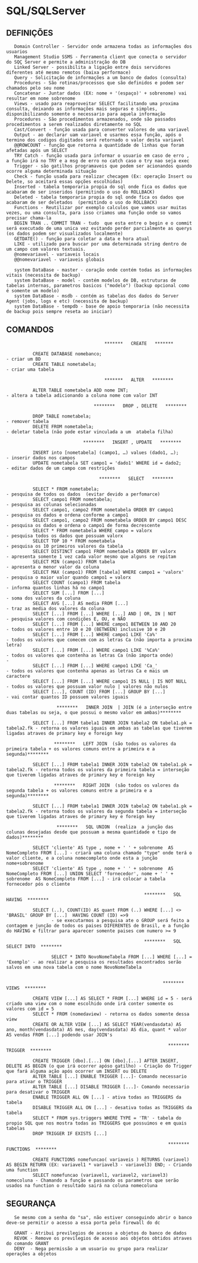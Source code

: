 <h1>SQL/SQLServer</h1>

<h2>DEFINIÇÕES</h2>

       Domain Controller - Servidor onde armazena todas as informações dos usuarios 
       Management Studio SSMS - Ferramenta client que conecta o servidor do SQÇ Server e permite a administração do DB
       Linked Server - possibilita a ligação entre dois servidores diferentes até mesmo remotos (baixa performace)
       Query - Solicitação de informações a um banco de dados (consulta)
       Procedures - São rotinas/processos que são definidos e podem ser chamados pelo seu nome
       Concatenar - Juntar dados (EX: nome + '(espaço)' + sobrenome) vai resultar em nome sobrenome
       Views - usado para reaproveitar SELECT facilitando uma proxima consulta, deixando as informações mais seguras e simples, disponibilizando somente o necessario para aquela informação 
       Procedures - São procedimentos armazenados, onde são passados procedimentos a serem realizados diretamente no SQL 
       Cast/Convert - função usada para converter valores de uma variavel
       Output - ao declarar uam variavel e usarmos essa função, após o termino dos codigos digitados será retornado o valor desta variavel
       @@ROWCOUNT - função que retorna a quantidade de linhas que foram afetadas após um SELECT
       TRY Catch - função usada para informar o usuario em caso de erro , a função irá no TRY e a msg de erro no catch caso o try nao seja exec
       Trigger - são gatilhos programaveis que podem ser acionandos quando ocorre alguma determinada situação
       Check - função usada para realizar checagem (Ex: operação Insert ou Delete, so aceitará essas opções escolhidas)
       Inserted - tabela temporaria propia do sql onde fica os dados que acabaram de ser inseridos (permitindo o uso do ROLLBACK)
       Deleted - tabela temporaria propia do sql onde fica os dados que acabaram de ser deletados  (permitindo o uso do ROLLBACK)
       Functions - Reutilizar por exemplo calculos que vamos usar muitas vezes, ou uma consulta, para isso criamos uma função onde so vamos precisar chama-la 
       BEGIN TRAN .. COMMIT TRAN - tudo  que esta entre o begin e o commit será executado de uma unica vez evitando perder parcialmente as querys (os dados podem ser visualizados localmente)
       GETDATE() - função para coletar a data e hora atual
       LIKE - utilizado para buscar por uma determinada string dentro de um campo com valores textuais.
       @nomevariavel - variaveis locais
       @@nomevariavel - variaveis globais
       
       system DataBase - master - coração onde contém todas as informações vitais (necessita de backup)
       system DataBase - model - contém modelos de DB, estruturas de tabelas internas, parametros basicos ("modelo") (backup opcional como é somente um modelo)
       system DataBase - msdb - contém as tabelas dos dados do Server Agent (jobs, logs e etc) (necessita de backup)
       system DataBase - tempdb - base de apoio temporaria (não necessita de backup pois sempre reseta ao iniciar) 
       
<h2>COMANDOS</h2>

                                         *******   CREATE   *******
                                   
              CREATE DATABASE nomebanco;                                  - criar um BD
              CREATE TABLE nometabela;                                    - criar uma tabela

                                         *******   ALTER   ********  
                                   
              ALTER TABLE nometabela ADD nome INT;                        - altera a tabela adicionando a coluna nome com valor INT

                                     ********   DROP , DELETE   ********
                            
              DROP TABLE nometabela;                                      - remover tabela
              DELETE FROM nometabela;                                     - deletar tabela (não pode estar vinculada a um  atabela filha)

                                 ********   INSERT , UPDATE   ********   
                            
              INSERT into [nometabela] (campo1, …) values (dado1, …);     - inserir dados nos campos             
              UPDATE nometabela SET campo1 = 'dado1' WHERE id = dado2;    - editar dados de um campo com restrições            

                                       ********   SELECT   ********
                                   
              SELECT * FROM nometabela;                                   - pesquisa de todos os dados  (evitar devido a perfomarce)
              SELECT campo1 FROM nometabela;                              - pesquisa as colunas selecionadas  
              SELECT campo1, campo2 FROM nometabela ORDER BY campo1       - pesquisa os dados e ordena conforme a campo1
              SELECT campo1, campo2 FROM nometabela ORDER BY campo1 DESC  - pesquisa os dados e ordena o campo1 de forma decrescente
              SELECT * FROM nometabela WHERE campo = valorx               - pesquisa todos os dados que possuam valorx
              SELECT TOP 10 * FROM nometabela                             - pesquisa os 10 primeiros valores da tabela
              SELECT DISTINCT campo1 FROM nometabela ORDER BY valorx      - apresenta somente 1 vez cada valor mesmo que alguns se repitam
              SELECT MIN (campo1) FROM tabela                             - apresenta o menor valor da coluna 
              SELECT MAX (campo1) FROM [tabela] WHERE campo1 = 'valorx'   - pesquisa o maior valor quando campo1 = valorx
              SELECT COUNT (campo1) FROM tabela                           - informa quantos linhas há no campo1
              SELECT SUM [...] FROM [...]                                 - soma dos valores da coluna
              SELECT AVG [...] AS media FROM [...]                        - traz as media dos valores da coluna 
              SELECT [...] FROM [...] WHERE [...] AND | OR, IN | NOT      - pesquisa valores com condições E, OU, e NÃO 
              SELECT [...] FROM [...] WHERE campo1 BETWEEN 10 AND 20      - todos os valores entre 10 e 20 (BETWEEN) inclusive 10 e 20
              SELECT [...] FROM [...] WHERE campo1 LIKE 'Ca%'             - todos os valores que comecem com as letras Ca (não importa a proxima letra) 
              SELECT [...] FROM [...] WHERE campo1 LIKE '%Ca%'            - todos os valores que contenha as letras Ca (não importa onde)                        - 
              SELECT [...] FROM [...] WHERE campo1 LIKE 'Ca_'             - todos os valores que contenha apenas as letras Ca e mais um caractere 
              SELECT [...] FROM [...] WHERE campo1 IS NULL | IS NOT NULL  - todos os valores que possuam valor nulo | valores não nulos 
              SELECT [...], COUNT (ID) FROM [...] GROUP BY [...]          - vai contar quantos ID possuem valores iguais 

                       ********   INNER JOIN  | JOIN (é a interseção entre duas tabelas ou seja, o que possui o mesmo valor em ambas)********
                       
              SELECT [...] FROM tabela1 INNER JOIN tabela2 ON tabela1.pk = tabela2.fk - retorna os valores iguais em ambas as tabelas que tiverem ligadas atraves de primary key e foreign key 

                      ********   LEFT JOIN  (são todos os valores da primeira tabela + os valores comuns entre a primeira e a segunda)********

              SELECT [...] FROM tabela1 INNER JOIN tabela2 ON tabela1.pk = tabela2.fk - retorna todos os valores da primeira tabela = interseção que tiverem ligadas atraves de primary key e foreign key
                     
                      ********   RIGHT JOIN  (são todos os valores da segunda tabela + os valores comuns entre a primeira e a segunda)********

              SELECT [...] FROM tabela1 INNER JOIN tabela2 ON tabela1.pk = tabela2.fk - retorna todos os valores da segunda tabela = interseção que tiverem ligadas atraves de primary key e foreign key

                       ********   SQL UNION  (realiza  a junção das colunas desejadas desde que possuam a mesma quantidade e tipo de dados)********

              SELECT 'cliente' AS type , nome + ' ' + sobrenome  AS NomeCompleto FROM [...] - criará uma coluna chamado "type" onde terá o valor cliente, e a coluna nomecompleto onde esta a junção nome+sobrenome
              SELECT 'cliente' AS type , nome + ' ' + sobrenome  AS NomeCompleto FROM [...] UNION SELECT 'fornecedor', nome + ' ' + sobrenome  AS NomeCompleto FROM [...] - irá colocar a tabela fornecedor pós o cliente

                                                        ********   SQL HAVING  ********

              SELECT (..), COUNT(ID) AS quant FROM (..) WHERE [...] <> 'BRASIL' GROUP BY [...]  HAVING COUNT (ID) =>9 
                     - se executarmos a pesquisa ate o GROUP será feito a contagem e junção de todos os paises DIFERENTES de Brasil, e a função do HAVING e filtrar para aparecer somente paises com numero >= 9  

                                                        ********   SQL SELECT INTO  ********

                     SELECT * INTO NovoNomeTabela FROM [...] WHERE [...] = 'Exemplo' - ao realizar a pesquisa os resultados encontrados serão salvos em uma nova tabela com o nome NovoNomeTabela

                     
                                                               ********  VIEWS  ********
              
              CREATE VIEW [...] AS SELECT * FROM [...] WHERE id = 5 - será criado uma view com o nome escolhido onde irá conter somente os valores com id = 5
              SELECT * FROM (nomedaview) - retorna os dados somente dessa view
              CREATE OR ALTER VIEW [...] AS SELECT YEAR(vendasdata) AS ano, month(vendasdata) AS mes, day(vendasdata) AS dia, quant * valor AS vendas FROM [...] podendo usar JOIN's
              
                                                                 ********  TRIGGER  ********

              CREATE TRIGGER [dbo].[...] ON [dbo].[...] AFTER INSERT, DELETE AS BEGIN (o que irá ocorrer apóso gatilho) - Criação do Trigger que fará alguma ação após ocorrer um INSERT ou DELETE
              ALTER TABLE [...] ENABLE TRIGGER [...]- Comando necessario para ativar o TRIGGER
              ALTER TABLE [...] DISABLE TRIGGER [...]- Comando necessario para desativar o TRIGGER 
              ENABLE TRIGGER ALL ON [...] - ativa todas as TRIGGERS da tabela
              DISABLE TRIGGER ALL ON [...] - desativa todas as TRIGGERS da tabela
              SELECT * FROM sys.triggers WHERE TYPE = 'TR' - tabela do propio SQL que nos mostra todas as TRIGGERS que possuimos e em quais tabelas
              DROP TRIGGER IF EXISTS [...]
              
                                                                 ********  FUNCTIONS  ********

              CREATE FUNCTIONS nomefuncao( variaveis ) RETURNS (variavel) AS BEGIN RETURN (EX: variavel1 * variavel3 - variavel3) END; - Criando uma function
              SELECT nomefuncao (variavel1, variavel2, variavel3) nomecoluna - Chamando a função e passando os parametros que serão usados na function o resultado sairá na coluna nomecoluna

  
<H2>SEGURANÇA</h2>

       Se mesmo com a senha do "sa", não estiver conseguindo abrir o banco deve-se permitir o acesso a essa porta pelo firewall do dc

       GRANT - Atribui previlegios de acesso a objetos do banco de dados
       REVOK - Remove os previlegios de acesso aos objetos obtidos atraves do comando GRANT
       DENY  - Nega permissão a um usuario ou grupo para realizar operações a objetos
